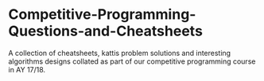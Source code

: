 # Competitive-Programming-Questions-and-Cheatsheets
A collection of cheatsheets, kattis problem solutions and interesting algorithms designs collated as part of our competitive programming course in AY 17/18.
